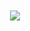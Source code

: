 <div align="center"><br><br>
<img src="https://capsule-render.vercel.app/api?type=venom&height=200&text=Expect%20the%20unexpected!&fontSize=35&color=0:6E1D0C,100&fontColor=D7D7D7">
</div><br><br>
